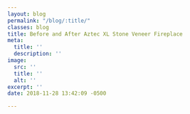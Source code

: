 ```yaml
---
layout: blog
permalink: "/blog/:title/"
classes: blog
title: Before and After Aztec XL Stone Veneer Fireplace
meta:
  title: ''
  description: ''
image:
  src: ''
  title: ''
  alt: ''
excerpt: ''
date: 2018-11-28 13:42:09 -0500

---
```

